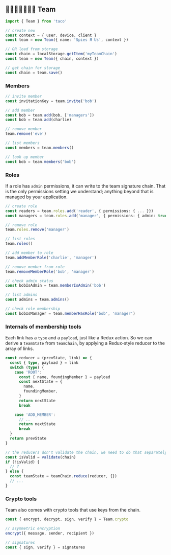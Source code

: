 ﻿## 👵👨‍🦲👳‍♂️👩🏾 Team

```ts
import { Team } from 'taco'

// create new
const context = { user, device, client }
const team = new Team({ name: 'Spies Я Us', context })

// OR load from storage
const chain = localStorage.getItem('myTeamChain')
const team = new Team({ chain, context })

// get chain for storage
const chain = team.save()
```

### Members

```ts
// invite member
const invitationKey = team.invite('bob')

// add member
const bob = team.add(bob, ['managers']) 
const bob = team.add(charlie) 

// remove member
team.remove('eve')

// list members
const members = team.members()

// look up member
const bob = team.members('bob')


```

### Roles

If a role has `admin` permissions, it can write to the team signature chain. That is the only permissions setting we understand; anything beyond that is managed by your application.

```ts
// create role
const readers = team.roles.add('reader', { permissions: { ... }})
const managers = team.roles.add('manager', { permissions: { admin: true }})

// remove role
team.roles.remove('manager')

// list roles
team.roles()

// add member to role
team.addMemberRole('charlie', 'manager')

// remove member from role
team.removeMemberRole('bob', 'manager')

// check admin status
const bobIsAdmin = team.memberIsAdmin('bob')

// list admins
const admins = team.admins()

// check role membership
const bobIsManager = team.memberHasRole('bob', 'manager')
```

### Internals of membership tools

Each link has a `type` and a `payload`, just like a Redux action. So we can derive a `teamState` from `teamChain`, by applying a Redux-style reducer to the array of links.

```ts
const reducer = (prevState, link) => {
  const { type, payload } = link
  switch (type) {
    case 'ROOT':
      const { name, foundingMember } = payload
      const nextState = {
        name,
        foundingMember,
      }
      return nextState
      break

    case 'ADD_MEMBER':
      // ..
      return nextState
      break
  }
  return prevState
}

// the reducers don't validate the chain, we need to do that separately
const isValid = validate(chain)
if (!isValid) {
  // ?
} else {
  const teamState = teamChain.reduce(reducer, {})
  // ...
}
```

### Crypto tools

Team also comes with crypto tools that use keys from the chain.

```ts
const { encrypt, decrypt, sign, verify } = Team.crypto

// asymmetric encryption
encrypt({ message, sender, recipient })

// signatures
const { sign, verify } = signatures
```
